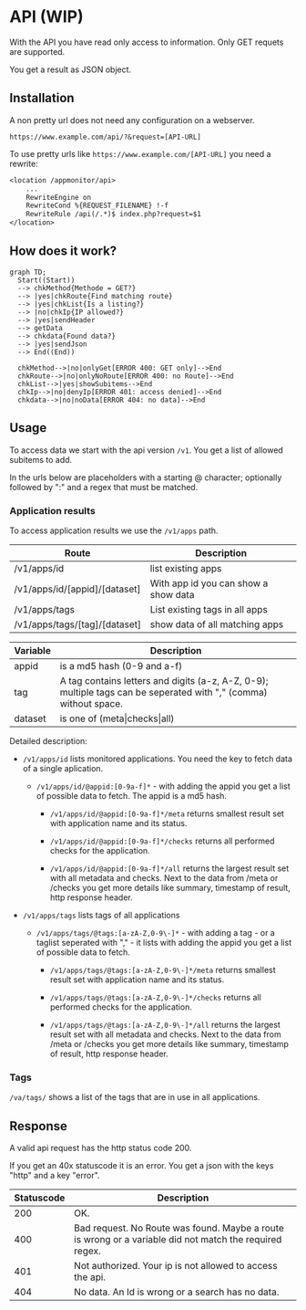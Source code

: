 # API (WIP) #

With the API you have read only access to information. Only GET requets are supported.

You get a result as JSON object.

## Installation ##

A non pretty url does not need any configuration on a webserver.

`https://www.example.com/api/?&request=[API-URL]`

To use pretty urls like `https://www.example.com/[API-URL]` you need a rewrite:

```txt
<location /appmonitor/api>
    ...
    RewriteEngine on
    RewriteCond %{REQUEST_FILENAME} !-f
    RewriteRule /api(/.*)$ index.php?request=$1
</location>
```

## How does it work? ##

```mermaid
graph TD;
  Start((Start))
  --> chkMethod{Methode = GET?}
  --> |yes|chkRoute{Find matching route}
  --> |yes|chkList{Is a listing?}
  --> |no|chkIp{IP allowed?}
  --> |yes|sendHeader
  --> getData
  --> chkdata{Found data?}
  --> |yes|sendJson
  --> End((End))

  chkMethod-->|no|onlyGet[ERROR 400: GET only]-->End
  chkRoute-->|no|onlyNoRoute[ERROR 400: no Route]-->End
  chkList-->|yes|showSubitems-->End
  chkIp-->|no|denyIp[ERROR 401: access denied]-->End
  chkdata-->|no|noData[ERROR 404: no data]-->End
```

## Usage ##

To access data we start with the api version `/v1`.
You get a list of allowed subitems to add.

In the urls below are placeholders with a starting @ character; optionally followed by ":" and a regex that must be matched.

### Application results ###

To access application results we use the `/v1/apps` path.

Route                        | Description
-----------------------------| --------------
/v1/apps/id                  | list existing apps
/v1/apps/id/[appid]/[dataset]| With app id you can show a show data 
/v1/apps/tags                | List existing tags in all apps
/v1/apps/tags/[tag]/[dataset]| show data of all matching apps

Variable  | Description
----------|-------------
appid     | is a md5 hash (0-9 and a-f)
tag       | A tag contains letters and digits (a-z, A-Z, 0-9); multiple tags can be seperated with "," (comma) without space.
dataset   | is one of (meta\|checks\|all)

Detailed description:

* `/v1/apps/id` lists monitored applications. You need the key to fetch data of a single aplication.

  * `/v1/apps/id/@appid:[0-9a-f]*` - with adding the appid you get a list of possible data to fetch. The appid is a md5 hash.

    * `/v1/apps/id/@appid:[0-9a-f]*/meta` returns smallest result set with application name and its status.

    * `/v1/apps/id/@appid:[0-9a-f]*/checks` returns all performed checks for the application.

    * `/v1/apps/id/@appid:[0-9a-f]*/all` returns the largest result set with all metadata and checks. Next to the data from /meta or /checks you get more details like summary, timestamp of result, http response header.

* `/v1/apps/tags` lists tags of all applications

  * `/v1/apps/tags/@tags:[a-zA-Z,0-9\-]*` - with adding a tag - or a taglist seperated with "," - it lists with adding the appid you get a list of possible data to fetch.

    * `/v1/apps/tags/@tags:[a-zA-Z,0-9\-]*/meta` returns smallest result set with application name and its status.

    * `/v1/apps/tags/@tags:[a-zA-Z,0-9\-]*/checks` returns all performed checks for the application.

    * `/v1/apps/tags/@tags:[a-zA-Z,0-9\-]*/all` returns the largest result set with all metadata and checks. Next to the data from /meta or /checks you get more details like summary, timestamp of result, http response header.

### Tags ###

`/va/tags/` shows a list of the tags that are in use in all applications.

## Response ##

A valid api request has the http status code 200.

If you get an 40x statuscode it is an error. You get a json with the keys "http" and a key "error".

Statuscode | Description
-----------|--------------
200        | OK.
400        | Bad request. No Route was found. Maybe a route is wrong or a variable did not match the required regex.
401        | Not authorized. Your ip is not allowed to access the api.
404        | No data. An Id is wrong or a search has no data.
